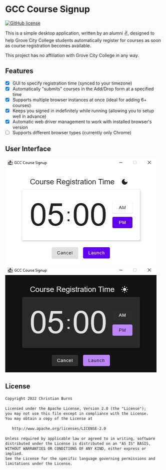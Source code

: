 # GCC Course Signup

[![GitHub license](https://img.shields.io/badge/license-Apache%20License%202.0-blue.svg?style=flat)](https://www.apache.org/licenses/LICENSE-2.0)

This is a simple desktop application, written by an alumni ✌, designed to help Grove City College students automatically register for courses as soon as course registration becomes available.

This project has no affiliation with Grove City College in any way.

## Features

- [x] GUI to specify registration time (synced to your timezone)
- [x] Automatically "submits" courses in the Add/Drop form at a specified time
- [x] Supports multiple browser instances at once (ideal for adding 6+ courses)
- [x] Keeps you signed in indefinitely while running (allowing you to setup well in advance)
- [x] Automatic web driver management to work with installed browser's version
- [ ] Supports different browser types (currently only Chrome)

## User Interface



![Light Mode GUI](images/light_mode_gui.png)
![Dark Mode GUI](images/dark_mode_gui.png)

## License

    Copyright 2022 Christian Burns

    Licensed under the Apache License, Version 2.0 (the "License");
    you may not use this file except in compliance with the License.
    You may obtain a copy of the License at

       http://www.apache.org/licenses/LICENSE-2.0

    Unless required by applicable law or agreed to in writing, software
    distributed under the License is distributed on an "AS IS" BASIS,
    WITHOUT WARRANTIES OR CONDITIONS OF ANY KIND, either express or implied.
    See the License for the specific language governing permissions and
    limitations under the License.

